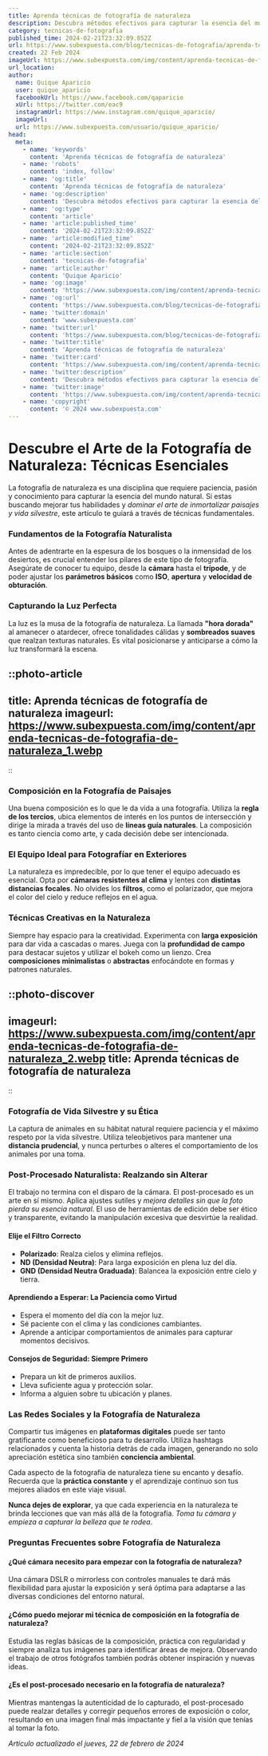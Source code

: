 ```yaml
---
title: Aprenda técnicas de fotografía de naturaleza
description: Descubra métodos efectivos para capturar la esencia del mundo natural con nuestro experto en fotografía de naturaleza.
category: tecnicas-de-fotografia
published_time: 2024-02-21T23:32:09.852Z
url: https://www.subexpuesta.com/blog/tecnicas-de-fotografia/aprenda-tecnicas-de-fotografia-de-naturaleza
created: 22 Feb 2024
imageUrl: https://www.subexpuesta.com/img/content/aprenda-tecnicas-de-fotografia-de-naturaleza_1.webp
url_location:
author:
  name: Quique Aparicio
  user: quique_aparicio
  facebookUrl: https://www.facebook.com/qaparicio
  xUrl: https://twitter.com/eac9
  instagramUrl: https://www.instagram.com/quique_aparicio/
  imageUrl: 
  url: https://www.subexpuesta.com/usuario/quique_aparicio/
head:
  meta:
    - name: 'keywords'
      content: 'Aprenda técnicas de fotografía de naturaleza'
    - name: 'robots'
      content: 'index, follow'
    - name: 'og:title'
      content: 'Aprenda técnicas de fotografía de naturaleza'
    - name: 'og:description'
      content: 'Descubra métodos efectivos para capturar la esencia del mundo natural con nuestro experto en fotografía de naturaleza.'
    - name: 'og:type'
      content: 'article'
    - name: 'article:published_time'
      content: '2024-02-21T23:32:09.852Z'
    - name: 'article:modified_time'
      content: '2024-02-21T23:32:09.852Z'
    - name: 'article:section'
      content: 'tecnicas-de-fotografia'
    - name: 'article:author'
      content: 'Quique Aparicio'
    - name: 'og:image'
      content: 'https://www.subexpuesta.com/img/content/aprenda-tecnicas-de-fotografia-de-naturaleza_1.webp'
    - name: 'og:url'
      content: 'https://www.subexpuesta.com/blog/tecnicas-de-fotografia/aprenda-tecnicas-de-fotografia-de-naturaleza'
    - name: 'twitter:domain'
      content: 'www.subexpuesta.com'
    - name: 'twitter:url'
      content: 'https://www.subexpuesta.com/blog/tecnicas-de-fotografia/aprenda-tecnicas-de-fotografia-de-naturaleza'
    - name: 'twitter:title'
      content: 'Aprenda técnicas de fotografía de naturaleza'
    - name: 'twitter:card'
      content: 'https://www.subexpuesta.com/img/content/aprenda-tecnicas-de-fotografia-de-naturaleza_1.webp'
    - name: 'twitter:description'
      content: 'Descubra métodos efectivos para capturar la esencia del mundo natural con nuestro experto en fotografía de naturaleza.'
    - name: 'twitter:image'
      content: 'https://www.subexpuesta.com/img/content/aprenda-tecnicas-de-fotografia-de-naturaleza_1.webp'
    - name: 'copyright'
      content: '© 2024 www.subexpuesta.com'
---
```

# Descubre el Arte de la Fotografía de Naturaleza: Técnicas Esenciales

La fotografía de naturaleza es una disciplina que requiere paciencia, pasión y conocimiento para capturar la esencia del mundo natural. Si estas buscando mejorar tus habilidades y *dominar el arte de inmortalizar paisajes y vida silvestre*, este artículo te guiará a través de técnicas fundamentales.

### Fundamentos de la Fotografía Naturalista
Antes de adentrarte en la espesura de los bosques o la inmensidad de los desiertos, es crucial entender los pilares de este tipo de fotografía. Asegúrate de conocer tu equipo, desde la **cámara** hasta el **trípode**, y de poder ajustar los **parámetros básicos** como **ISO**, **apertura** y **velocidad de obturación**.

### Capturando la Luz Perfecta
La luz es la musa de la fotografía de naturaleza. La llamada **"hora dorada"** al amanecer o atardecer, ofrece tonalidades cálidas y **sombreados suaves** que realzan texturas naturales. Es vital posicionarse y anticiparse a cómo la luz transformará la escena.


::photo-article
---
title: Aprenda técnicas de fotografía de naturaleza
imageurl: https://www.subexpuesta.com/img/content/aprenda-tecnicas-de-fotografia-de-naturaleza_1.webp
---
::



### Composición en la Fotografía de Paisajes
Una buena composición es lo que le da vida a una fotografía. Utiliza la **regla de los tercios**, ubica elementos de interés en los puntos de intersección y dirige la mirada a través del uso de **líneas guía naturales**. La composición es tanto ciencia como arte, y cada decisión debe ser intencionada.

### El Equipo Ideal para Fotografíar en Exteriores
La naturaleza es impredecible, por lo que tener el equipo adecuado es esencial. Opta por **cámaras resistentes al clima** y lentes con **distintas distancias focales**. No olvides los **filtros**, como el polarizador, que mejora el color del cielo y reduce reflejos en el agua.

### Técnicas Creativas en la Naturaleza
Siempre hay espacio para la creatividad. Experimenta con **larga exposición** para dar vida a cascadas o mares. Juega con la **profundidad de campo** para destacar sujetos y utilizar el bokeh como un lienzo. Crea **composiciones minimalistas** o **abstractas** enfocándote en formas y patrones naturales.


::photo-discover
---
imageurl: https://www.subexpuesta.com/img/content/aprenda-tecnicas-de-fotografia-de-naturaleza_2.webp
title: Aprenda técnicas de fotografía de naturaleza
---
::



### Fotografía de Vida Silvestre y su Ética
La captura de animales en su hábitat natural requiere paciencia y el máximo respeto por la vida silvestre. Utiliza teleobjetivos para mantener una **distancia prudencial**, y nunca perturbes o alteres el comportamiento de los animales por una toma.

### Post-Procesado Naturalista: Realzando sin Alterar
El trabajo no termina con el disparo de la cámara. El post-procesado es un arte en sí mismo. Aplica ajustes sutiles y *mejora detalles sin que la foto pierda su esencia natural*. El uso de herramientas de edición debe ser ético y transparente, evitando la manipulación excesiva que desvirtúe la realidad.

#### Elije el Filtro Correcto
- **Polarizado**: Realza cielos y elimina reflejos.
- **ND (Densidad Neutra)**: Para larga exposición en plena luz del día.
- **GND (Densidad Neutra Graduada)**: Balancea la exposición entre cielo y tierra.

#### Aprendiendo a Esperar: La Paciencia como Virtud
- Espera el momento del día con la mejor luz.
- Sé paciente con el clima y las condiciones cambiantes.
- Aprende a anticipar comportamientos de animales para capturar momentos decisivos.

#### Consejos de Seguridad: Siempre Primero
- Prepara un kit de primeros auxilios.
- Lleva suficiente agua y protección solar.
- Informa a alguien sobre tu ubicación y planes.

### Las Redes Sociales y la Fotografía de Naturaleza
Compartir tus imágenes en **plataformas digitales** puede ser tanto gratificante como beneficioso para tu desarrollo. Utiliza hashtags relacionados y cuenta la historia detrás de cada imagen, generando no solo apreciación estética sino también **conciencia ambiental**.

Cada aspecto de la fotografía de naturaleza tiene su encanto y desafío. Recuerda que la **práctica constante** y el aprendizaje continuo son tus mejores aliados en este viaje visual. 

**Nunca dejes de explorar**, ya que cada experiencia en la naturaleza te brinda lecciones que van más allá de la fotografía. _Toma tu cámara y empieza a capturar la belleza que te rodea_.

### Preguntas Frecuentes sobre Fotografía de Naturaleza

#### ¿Qué cámara necesito para empezar con la fotografía de naturaleza?
Una cámara DSLR o mirrorless con controles manuales te dará más flexibilidad para ajustar la exposición y será óptima para adaptarse a las diversas condiciones del entorno natural.

#### ¿Cómo puedo mejorar mi técnica de composición en la fotografía de naturaleza?
Estudia las reglas básicas de la composición, práctica con regularidad y siempre analiza tus imágenes para identificar áreas de mejora. Observando el trabajo de otros fotógrafos también podrás obtener inspiración y nuevas ideas.

#### ¿Es el post-procesado necesario en la fotografía de naturaleza?
Mientras mantengas la autenticidad de lo capturado, el post-procesado puede realzar detalles y corregir pequeños errores de exposición o color, resultando en una imagen final más impactante y fiel a la visión que tenías al tomar la foto.

_Artículo actualizado el jueves, 22 de febrero de 2024_